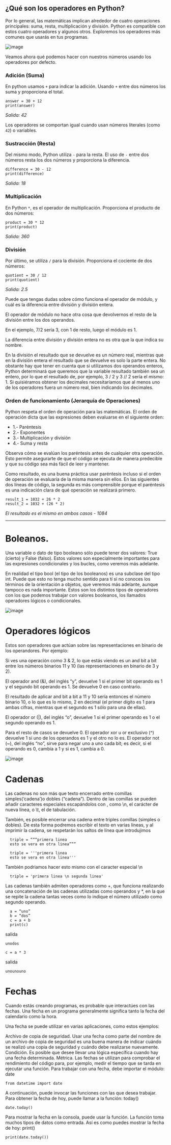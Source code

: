 ## ¿Qué son los operadores en Python?

Por lo general, las matemáticas implican alrededor de cuatro operaciones principales: suma, resta, multiplicación y división. Python es compatible con estos cuatro operadores y algunos otros. Exploremos los operadores más comunes que usarás en tus programas.

![image](https://user-images.githubusercontent.com/91554777/180104277-5d71b833-5f22-49f7-933a-46ed9a7803a5.png)


Veamos ahora qué podemos hacer con nuestros números usando los operadores por defecto. 



### Adición (Suma)

En python usamos ``+`` para indicar la adición. Usando ``+`` entre dos números los suma y proporciona el total.

```
answer = 30 + 12
print(answer)
```
*Salida: 42*

Los operadores se comportan igual cuando usan números literales (como ``42``) o variables.

### Sustracción (Resta)

Del mismo modo, Python utiliza ``-`` para la resta. El uso de ``-`` entre dos números resta los dos números y proporciona la diferencia.

```
difference = 30 - 12
print(difference)
```
*Salida: 18*

### Multiplicación

En Python ``*``, es el operador de multiplicación. Proporciona el producto de dos números:

```
product = 30 * 12
print(product)
```

*Salida: 360*

### División

Por último, se utiliza ``/`` para la división. Proporciona el cociente de dos números:

```
quotient = 30 / 12
print(quotient)
```

*Salida: 2.5*

Puede que tengas dudas sobre cómo funciona el operador de módulo, y cuál es la diferencia entre división y división entera.

El operador de módulo no hace otra cosa que devolvernos el resto de la división entre los dos operandos.

En el ejemplo, 7/2 sería 3, con 1 de resto, luego el módulo es 1.

La diferencia entre división y división entera no es otra que la que indica su nombre.

En la división el resultado que se devuelve es un número real, mientras que en la división entera el resultado que se devuelve es solo la parte entera. No obstante hay que tener en cuenta que si utilizamos dos operandos enteros, Python determinará que queremos que la variable resultado también sea un entero, por lo que el resultado de, por ejemplo, 3 / 2 y 3 // 2 sería el mismo: 1. Si quisiéramos obtener los decimales necesitaríamos que al menos uno de los operadores fuera un número real, bien indicando los decimales.

### Orden de funcionamiento (Jerarquía de Operaciones)

Python respeta el orden de operación para las matemáticas. El orden de operación dicta que las expresiones deben evaluarse en el siguiente orden:

* 1.- Paréntesis
* 2.- Exponentes
* 3.- Multiplicación y división
* 4.- Suma y resta

Observa cómo se evalúan los paréntesis antes de cualquier otra operación. Esto permite asegurarte de que el código se ejecuta de manera predecible y que su código sea más fácil de leer y mantener.

Como resultado, es una buena práctica usar paréntesis incluso si el orden de operación se evaluaría de la misma manera sin ellos. En las siguientes dos líneas de código, la segunda es más comprensible porque el paréntesis es una indicación clara de qué operación se realizará primero.

```
result_1 = 1032 + 26 * 2
result_2 = 1032 + (26 * 2)
```

*El resultado es el mismo en ambos casos - 1084*

---

# Boleanos.
Una variable o dato de tipo booleano sólo puede tener dos valores: True (cierto) y False (falso). Estos valores son especialmente importantes para las expresiones condicionales y los bucles, como veremos más adelante.

En realidad el tipo bool (el tipo de los booleanos) es una subclase del tipo int. Puede que esto no tenga mucho sentido para tí si no conoces los términos de la orientación a objetos, que veremos más adelante, aunque tampoco es nada importante. Estos son los distintos tipos de operadores con los que podemos trabajar con valores booleanos, los llamados operadores lógicos o condicionales.

![image](https://user-images.githubusercontent.com/91554777/180104542-459468e0-31d9-4725-9b3c-0aaab7868835.png)

# Operadores lógicos

Estos son operadores que actúan sobre las representaciones en binario de los operandores. Por ejemplo:

Si ves una operación como 3 & 2, lo que estás viendo es un and bit a bit entre los números binarios 11 y 10 (las representaciones en binario de 3 y 2).

El operador and (&), del inglés “y”, devuelve 1 si el primer bit operando es 1 y el segundo bit operando es 1. Se devuelve 0 en caso contrario.

El resultado de aplicar and bit a bit a 11 y 10 sería entonces el número binario 10, o lo que es lo mismo, 2 en decimal (el primer dígito es 1 para ambas cifras, mientras que el segundo es 1 sólo para una de ellas).

El operador or (|), del inglés “o”, devuelve 1 si el primer operando es 1 o el segundo operando es 1.

Para el resto de casos se devuelve 0. El operador xor u or exclusivo (^) devuelve 1 si uno de los operandos es 1 y el otro no lo es. El operador not (~), del inglés “no”, sirve para negar uno a uno cada bit; es decir, si el operando es 0, cambia a 1 y si es 1, cambia a 0.

![image](https://user-images.githubusercontent.com/91554777/180104723-80dc040b-22d4-42aa-b2f4-831439e5a011.png)

# Cadenas

Las cadenas no son más que texto encerrado entre comillas simples(‘cadena’)o dobles (“cadena”). Dentro de las comillas se pueden añadir caracteres especiales escapándolos con \, como \n, el carácter de nueva línea, o \t, el de tabulación.

También, es posible encerrar una cadena entre triples comillas (simples o dobles). De esta forma podremos escribir el texto en varias líneas, y al imprimir la cadena, se respetarán los saltos de línea que introdujimos

      triple = “““primera linea
      esto se vera en otra linea”””
      
      triple = '''primera linea
      esto se vera en otra linea'''
      
También podriamos hacer esto mismo con el caracter especial \n

      triple = 'primera linea \n segunda linea'
      
Las cadenas también admiten operadores como +, que funciona realizando una concatenación de las cadenas utilizadas como operandos y *, en la que se repite la cadena tantas veces como lo indique el número utilizado como segundo operando.

      a = “uno”
      b = “dos”
      c = a + b
      print(c)
      
salida

    unodos

    c = a * 3 
    
salida

    unounouno

# Fechas
Cuando estás creando programas, es probable que interactúes con las fechas. Una fecha en un programa generalmente significa tanto la fecha del calendario como la hora.

Una fecha se puede utilizar en varias aplicaciones, como estos ejemplos:

Archivo de copia de seguridad. Usar una fecha como parte del nombre de un archivo de copia de seguridad es una buena manera de indicar cuándo se realizó una copia de seguridad y cuándo debe realizarse nuevamente. Condición. Es posible que desee llevar una lógica específica cuando hay una fecha determinada. Métrica. Las fechas se utilizan para comprobar el rendimiento del código para, por ejemplo, medir el tiempo que se tarda en ejecutar una función. Para trabajar con una fecha, debe importar el módulo: date

    from datetime import date

A continuación, puede invocar las funciones con las que desea trabajar. Para obtener la fecha de hoy, puede llamar a la función: today()

    date.today()

Para mostrar la fecha en la consola, puede usar la función. La función toma muchos tipos de datos como entrada. Así es como puedes mostrar la fecha de hoy: print()

    print(date.today())

